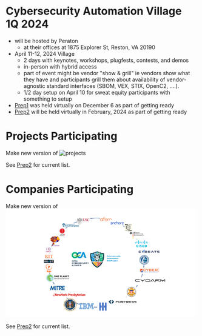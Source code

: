 # Cybersecurity Automation Village 1Q 2024

* will be hosted by Peraton
   - at their offices at 1875 Explorer St, Reston, VA 20190
* April 11-12, 2024 Village 
  - 2 days with keynotes, workshops, plugfests, contests, and demos
  - in-person with hybrid access
  - part of event might be vendor "show & grill" ie vendors show what they have and participants grill them about availability of vendor-agnostic standard interfaces (SBOM, VEX, STIX, OpenC2, ....).
  - 1/2 day setup on April 10 for sweat equity participants with something to setup
* [Prep1](Prep1/README.md) was held virtually on December 6 as part of getting ready
* [Prep2](Prep2/README.md) will be held virtually in February, 2024 as part of getting ready

# Projects Participating
Make new version of 
![projects](../../Images/CASP_technologies.png)

See [Prep2](./Prep2/README.md#1-finalize-projects-participating) for current list.

# Companies Participating
Make new version of 
![orgs](../../Images/CASP_orgs2.png)

See [Prep2](./Prep2/README.md#finalize-orgs-participating) for current list.